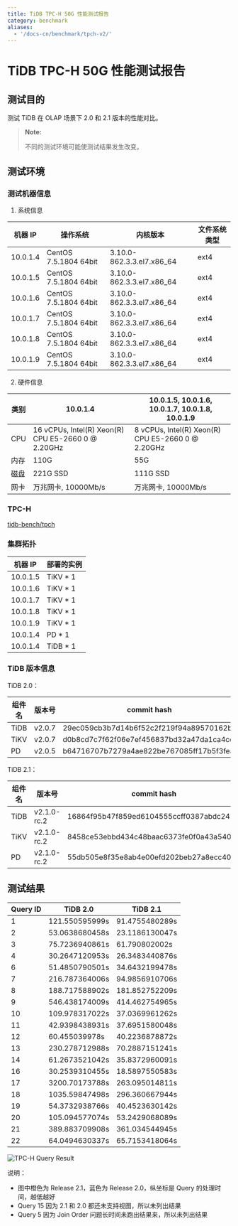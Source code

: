 ```yaml
---
title: TiDB TPC-H 50G 性能测试报告
category: benchmark
aliases:
  - '/docs-cn/benchmark/tpch-v2/'
---
```


# TiDB TPC-H 50G 性能测试报告

## 测试目的

测试 TiDB 在 OLAP 场景下 2.0 和 2.1 版本的性能对比。

> **Note:**
> 
> 不同的测试环境可能使测试结果发生改变。

## 测试环境

### 测试机器信息

1. 系统信息

| 机器 IP    | 操作系统                  | 内核版本                         | 文件系统类型 |
| -------- | --------------------- | ---------------------------- | ------ |
| 10.0.1.4 | CentOS 7.5.1804 64bit | 3.10.0-862.3.3.el7.x86\_64 | ext4   |
| 10.0.1.5 | CentOS 7.5.1804 64bit | 3.10.0-862.3.3.el7.x86\_64 | ext4   |
| 10.0.1.6 | CentOS 7.5.1804 64bit | 3.10.0-862.3.3.el7.x86\_64 | ext4   |
| 10.0.1.7 | CentOS 7.5.1804 64bit | 3.10.0-862.3.3.el7.x86\_64 | ext4   |
| 10.0.1.8 | CentOS 7.5.1804 64bit | 3.10.0-862.3.3.el7.x86\_64 | ext4   |
| 10.0.1.9 | CentOS 7.5.1804 64bit | 3.10.0-862.3.3.el7.x86\_64 | ext4   |


2. 硬件信息

| 类别  | 10.0.1.4                                           | 10.0.1.5, 10.0.1.6, 10.0.1.7, 10.0.1.8, 10.0.1.9  |
| --- | -------------------------------------------------- | ------------------------------------------------- |
| CPU | 16 vCPUs, Intel(R) Xeon(R) CPU E5-2660 0 @ 2.20GHz | 8 vCPUs, Intel(R) Xeon(R) CPU E5-2660 0 @ 2.20GHz |
| 内存  | 110G                                               | 55G                                               |
| 磁盘  | 221G SSD                                           | 111G SSD                                          |
| 网卡  | 万兆网卡, 10000Mb/s                                    | 万兆网卡, 10000Mb/s                                   |


### TPC-H

[tidb-bench/tpch](https://github.com/pingcap/tidb-bench/tree/master/tpch)

### 集群拓扑

| 机器 IP    | 部署的实例       |
| -------- | ----------- |
| 10.0.1.5 | TiKV \* 1 |
| 10.0.1.6 | TiKV \* 1 |
| 10.0.1.7 | TiKV \* 1 |
| 10.0.1.8 | TiKV \* 1 |
| 10.0.1.9 | TiKV \* 1 |
| 10.0.1.4 | PD \* 1   |
| 10.0.1.4 | TiDB \* 1 |


### TiDB 版本信息

TiDB 2.0：

| 组件名  | 版本号    | commit hash                              |
| ---- | ------ | ---------------------------------------- |
| TiDB | v2.0.7 | 29ec059cb3b7d14b6f52c2f219f94a89570162bc |
| TiKV | v2.0.7 | d0b8cd7c7f62f06e7ef456837bd32a47da1ca4cd |
| PD   | v2.0.5 | b64716707b7279a4ae822be767085ff17b5f3fea |


TiDB 2.1：

| 组件名  | 版本号         | commit hash                              |
| ---- | ----------- | ---------------------------------------- |
| TiDB | v2.1.0-rc.2 | 16864f95b47f859ed6104555ccff0387abdc2429 |
| TiKV | v2.1.0-rc.2 | 8458ce53ebbd434c48baac6373fe0f0a43a54005 |
| PD   | v2.1.0-rc.2 | 55db505e8f35e8ab4e00efd202beb27a8ecc40fb |


## 测试结果

| Query ID | TiDB 2.0       | TiDB 2.1       |
| -------- | -------------- | -------------- |
| 1        | 121.550595999s | 91.4755480289s |
| 2        | 53.0638680458s | 23.1186130047s |
| 3        | 75.7236940861s | 61.790802002s  |
| 4        | 30.2647120953s | 26.3483440876s |
| 6        | 51.4850790501s | 34.6432199478s |
| 7        | 216.787364006s | 94.9856910706s |
| 8        | 188.717588902s | 181.852752209s |
| 9        | 546.438174009s | 414.462754965s |
| 10       | 109.978317022s | 37.0369961262s |
| 11       | 42.9398438931s | 37.6951580048s |
| 12       | 60.455039978s  | 40.2236878872s |
| 13       | 230.278712988s | 70.2887151241s |
| 14       | 61.2673521042s | 35.8372960091s |
| 16       | 30.2539310455s | 18.5897550583s |
| 17       | 3200.70173788s | 263.095014811s |
| 18       | 1035.59847498s | 296.360667944s |
| 19       | 54.3732938766s | 40.4523630142s |
| 20       | 105.094577074s | 53.2429068089s |
| 21       | 389.883709908s | 361.034544945s |
| 22       | 64.0494630337s | 65.7153418064s |


![TPC-H Query Result](/media/tpch-query-result-v2.png)

说明：

- 图中橙色为 Release 2.1，蓝色为 Release 2.0，纵坐标是 Query 的处理时间，越低越好
- Query 15 因为 2.1 和 2.0 都还未支持视图，所以未列出结果
- Query 5 因为 Join Order 问题长时间未跑出结果来，所以未列出结果